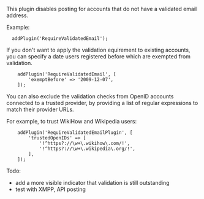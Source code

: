 This plugin disables posting for accounts that do not have a
validated email address.

Example:
```
  addPlugin('RequireValidatedEmail');
```

If you don't want to apply the validation equirement to existing accounts, you
can specify a date users registered before which are exempted from validation.
```
    addPlugin('RequireValidatedEmail', [
        'exemptBefore' => '2009-12-07',
    ]);
```

You can also exclude the validation checks from OpenID accounts
connected to a trusted provider, by providing a list of regular
expressions to match their provider URLs.

For example, to trust WikiHow and Wikipedia users:
```
    addPlugin('RequireValidatedEmailPlugin', [
        'trustedOpenIDs' => [
            '!^https?://\w+\.wikihow\.com/!',
            '!^https?://\w+\.wikipedia\.org/!',
        ],
    ]);
```

Todo:
  * add a more visible indicator that validation is still outstanding
  * test with XMPP, API posting
